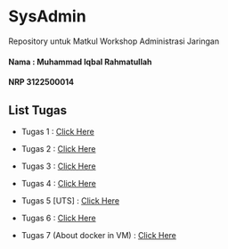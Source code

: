 # SysAdmin

Repository untuk Matkul Workshop Administrasi Jaringan

#### Nama : Muhammad Iqbal Rahmatullah

#### NRP 3122500014

## List Tugas

- Tugas 1 : [Click Here](https://github.com/iqbal-rahmatullah/SysAdmin-3122500014/tree/main/tugas1)

- Tugas 2 : [Click Here](https://github.com/iqbal-rahmatullah/SysAdmin-3122500014/tree/main/tugas2)

- Tugas 3 : [Click Here](https://github.com/iqbal-rahmatullah/SysAdmin-3122500014/tree/main/tugas3)

- Tugas 4 : [Click Here](https://github.com/iqbal-rahmatullah/SysAdmin-3122500014/tree/main/tugas4)

- Tugas 5 [UTS] : [Click Here](https://github.com/iqbal-rahmatullah/SysAdmin-3122500014/tree/main/tugas5)

- Tugas 6 : [Click Here](https://github.com/iqbal-rahmatullah/SysAdmin-3122500014/tree/main/tugas6)

- Tugas 7 (About docker in VM) : [Click Here](https://github.com/iqbal-rahmatullah/SysAdmin-3122500014/tree/main/tugas7)

##
